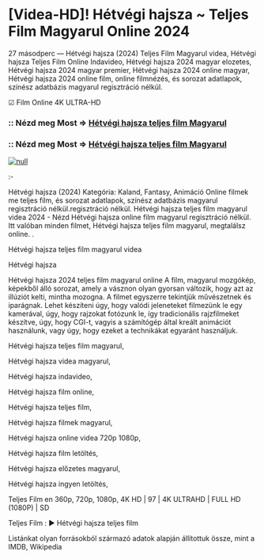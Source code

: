 # [Videa-HD]! Hétvégi hajsza ~ Teljes Film Magyarul Online 2024





27 másodperc — Hétvégi hajsza (2024) Teljes Film Magyarul videa, Hétvégi hajsza Teljes Film Online Indavideo, Hétvégi hajsza 2024 magyar elozetes, Hétvégi hajsza 2024 magyar premier, Hétvégi hajsza 2024 online magyar, Hétvégi hajsza 2024 online film, online filmnézés, és sorozat adatlapok, színész adatbázis magyarul regisztráció nélkül.

☑ Film Online 4K ULTRA-HD

### :: Nézd meg Most => [Hétvégi hajsza teljes film Magyarul](https://t.co/z4ATnfqAia)

### :: Nézd meg Most => [Hétvégi hajsza teljes film Magyarul](https://t.co/z4ATnfqAia)
[![null](https://static.wixstatic.com/media/855a25_043b5abeb4ae4d35ac003198e7fe56ed~mv2.gif)](https://t.co/z4ATnfqAia)

:-

Hétvégi hajsza (2024) Kategória: Kaland, Fantasy, Animáció Online filmek me teljes film, és sorozat adatlapok, színész adatbázis magyarul regisztráció nélkül.regisztráció nélkül. Hétvégi hajsza teljes film magyarul videa 2024 - Nézd Hétvégi hajsza online film magyarul regisztráció nélkül. Itt valóban minden filmet, Hétvégi hajsza teljes film magyarul, megtalálsz online. .

Hétvégi hajsza teljes film magyarul videa

Hétvégi hajsza

Hétvégi hajsza 2024 teljes film magyarul online A film, magyarul mozgókép, képekből álló sorozat, amely a vásznon olyan gyorsan változik, hogy azt az illúziót kelti, mintha mozogna. A filmet egyszerre tekintjük művészetnek és iparágnak. Lehet készíteni úgy, hogy valódi jeleneteket filmezünk le egy kamerával, úgy, hogy rajzokat fotózunk le, így tradicionális rajzfilmeket készítve, úgy, hogy CGI-t, vagyis a számítógép által kreált animációt használunk, vagy úgy, hogy ezeket a technikákat egyaránt használjuk.

Hétvégi hajsza teljes film magyarul,

Hétvégi hajsza videa magyarul,

Hétvégi hajsza indavideo,

Hétvégi hajsza film online,

Hétvégi hajsza teljes film,

Hétvégi hajsza filmek magyarul,

Hétvégi hajsza online videa 720p 1080p,

Hétvégi hajsza film letöltés,

Hétvégi hajsza előzetes magyarul,

Hétvégi hajsza ingyen letöltés,

Teljes Film en 360p, 720p, 1080p, 4K HD | 97 | 4K ULTRAHD | FULL HD (1080P) | SD

Teljes Film : ► Hétvégi hajsza teljes film

Listánkat olyan forrásokból származó adatok alapján állítottuk össze, mint a IMDB, Wikipedia
